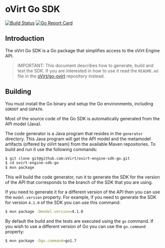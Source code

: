 # oVirt Go SDK 
[![Build Status](https://travis-ci.org/oVirt/ovirt-engine-sdk-go.svg?branch=master)](https://travis-ci.org/oVirt/ovirt-engine-sdk-go)
[![Go Report Card](https://goreportcard.com/badge/github.com/oVirt/ovirt-engine-sdk-go)](https://goreportcard.com/report/github.com/oVirt/ovirt-engine-sdk-go)


## Introduction

The oVirt Go SDK is a Go package that simplifies access to the
oVirt Engine API.

> IMPORTANT: This document describes how to generate, build and test the
SDK. If you are interested in how to use it read the `README.md` file
in the [oVirt/go-ovirt](https://github.com/oVirt/go-ovirt) repository instead.

## Building

You must install the Go binary and setup the Go environments, including
`GOROOT` and `GOPATH`.

Most of the source code of the Go SDK is automatically generated
from the API model (Java).

The code generator is a Java program that resides in the `generator`
directory. This Java program will get the API model and the metamodel
artifacts (offered by oVirt team) from the available Maven repositories. 
To build and run it use the following commands:

```bash
$ git clone git@github.com:oVirt/ovirt-engine-sdk-go.git
$ cd ovirt-engine-sdk-go
$ mvn package
```

This will build the code generator, run it to generate the SDK for the
version of the API that corresponds to the branch of the SDK that you
are using.

If you need to generate it for a different version of the API then you
can use the `model.version` property. For example, if you need to
generate the SDK for version `4.1.0` of the SDK you can use this
command:
```bash
$ mvn package -Dmodel.version=4.1.0
```

By default the build and the tests are executed using the `go` command.
If you wish to use a different version of Go you can use the
`go.command` property:
```bash
$ mvn package -Dgo.command=go1.7  
```
